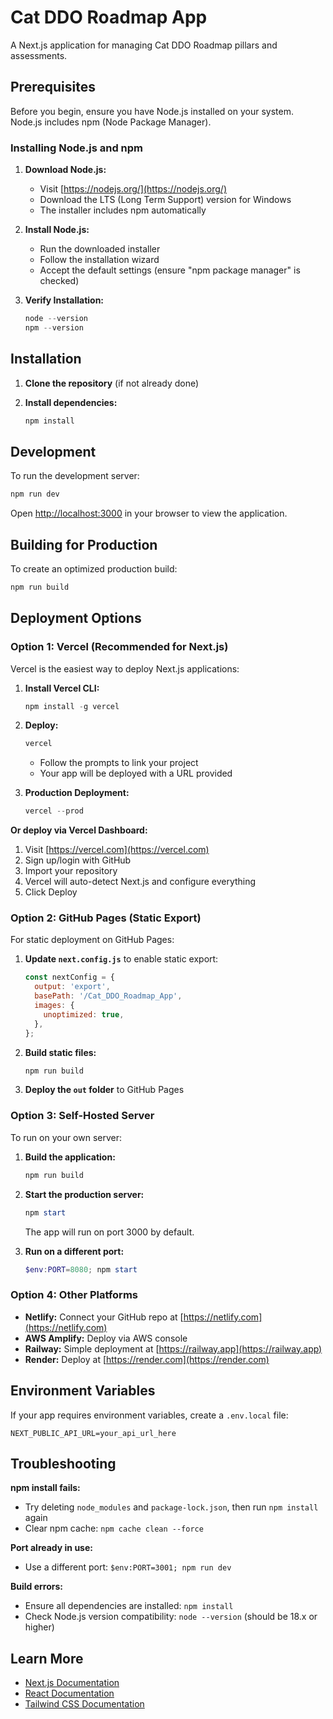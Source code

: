 # Cat DDO Roadmap App

A Next.js application for managing Cat DDO Roadmap pillars and assessments.

## Prerequisites

Before you begin, ensure you have Node.js installed on your system. Node.js includes npm (Node Package Manager).

### Installing Node.js and npm

1. **Download Node.js:**
   - Visit [https://nodejs.org/](https://nodejs.org/)
   - Download the LTS (Long Term Support) version for Windows
   - The installer includes npm automatically

2. **Install Node.js:**
   - Run the downloaded installer
   - Follow the installation wizard
   - Accept the default settings (ensure "npm package manager" is checked)

3. **Verify Installation:**
   ```powershell
   node --version
   npm --version
   ```

## Installation

1. **Clone the repository** (if not already done)

2. **Install dependencies:**
   ```powershell
   npm install
   ```

## Development

To run the development server:

```powershell
npm run dev
```

Open [http://localhost:3000](http://localhost:3000) in your browser to view the application.

## Building for Production

To create an optimized production build:

```powershell
npm run build
```

## Deployment Options

### Option 1: Vercel (Recommended for Next.js)

Vercel is the easiest way to deploy Next.js applications:

1. **Install Vercel CLI:**
   ```powershell
   npm install -g vercel
   ```

2. **Deploy:**
   ```powershell
   vercel
   ```
   - Follow the prompts to link your project
   - Your app will be deployed with a URL provided

3. **Production Deployment:**
   ```powershell
   vercel --prod
   ```

**Or deploy via Vercel Dashboard:**
1. Visit [https://vercel.com](https://vercel.com)
2. Sign up/login with GitHub
3. Import your repository
4. Vercel will auto-detect Next.js and configure everything
5. Click Deploy

### Option 2: GitHub Pages (Static Export)

For static deployment on GitHub Pages:

1. **Update `next.config.js`** to enable static export:
   ```javascript
   const nextConfig = {
     output: 'export',
     basePath: '/Cat_DDO_Roadmap_App',
     images: {
       unoptimized: true,
     },
   };
   ```

2. **Build static files:**
   ```powershell
   npm run build
   ```

3. **Deploy the `out` folder** to GitHub Pages

### Option 3: Self-Hosted Server

To run on your own server:

1. **Build the application:**
   ```powershell
   npm run build
   ```

2. **Start the production server:**
   ```powershell
   npm start
   ```
   The app will run on port 3000 by default.

3. **Run on a different port:**
   ```powershell
   $env:PORT=8080; npm start
   ```

### Option 4: Other Platforms

- **Netlify:** Connect your GitHub repo at [https://netlify.com](https://netlify.com)
- **AWS Amplify:** Deploy via AWS console
- **Railway:** Simple deployment at [https://railway.app](https://railway.app)
- **Render:** Deploy at [https://render.com](https://render.com)

## Environment Variables

If your app requires environment variables, create a `.env.local` file:

```
NEXT_PUBLIC_API_URL=your_api_url_here
```

## Troubleshooting

**npm install fails:**
- Try deleting `node_modules` and `package-lock.json`, then run `npm install` again
- Clear npm cache: `npm cache clean --force`

**Port already in use:**
- Use a different port: `$env:PORT=3001; npm run dev`

**Build errors:**
- Ensure all dependencies are installed: `npm install`
- Check Node.js version compatibility: `node --version` (should be 18.x or higher)

## Learn More

- [Next.js Documentation](https://nextjs.org/docs)
- [React Documentation](https://react.dev)
- [Tailwind CSS Documentation](https://tailwindcss.com/docs)

